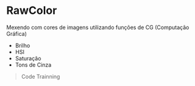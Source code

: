 # RawColor
 Mexendo com cores de imagens utilizando funções de CG (Computação Gráfica)
 - Brilho
 - HSI
 - Saturação
 - Tons de Cinza
 > Code Trainning
